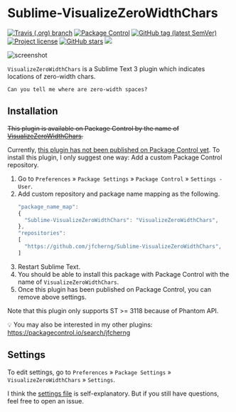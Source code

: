 # Sublime-VisualizeZeroWidthChars

<a href="https://travis-ci.org/jfcherng/Sublime-VisualizeZeroWidthChars"><img alt="Travis (.org) branch" src="https://img.shields.io/travis/jfcherng/Sublime-VisualizeZeroWidthChars/master?style=flat-square"></a>
<a href="https://packagecontrol.io/packages/VisualizeZeroWidthChars"><img alt="Package Control" src="https://img.shields.io/packagecontrol/dt/VisualizeZeroWidthChars?style=flat-square"></a>
<a href="https://github.com/jfcherng/Sublime-VisualizeZeroWidthChars/tags"><img alt="GitHub tag (latest SemVer)" src="https://img.shields.io/github/tag/jfcherng/Sublime-VisualizeZeroWidthChars?style=flat-square&logo=github"></a>
<a href="https://github.com/jfcherng/Sublime-VisualizeZeroWidthChars/blob/master/LICENSE"><img alt="Project license" src="https://img.shields.io/github/license/jfcherng/Sublime-VisualizeZeroWidthChars?style=flat-square&logo=github"></a>
<a href="https://github.com/jfcherng/Sublime-VisualizeZeroWidthChars/stargazers"><img alt="GitHub stars" src="https://img.shields.io/github/stars/jfcherng/Sublime-VisualizeZeroWidthChars?style=flat-square&logo=github"></a>
<a href="https://www.paypal.me/jfcherng/5usd" title="Donate to this project using Paypal"><img src="https://img.shields.io/badge/paypal-donate-blue.svg?style=flat-square&logo=paypal"></a>

![screenshot](https://raw.githubusercontent.com/jfcherng/Sublime-VisualizeZeroWidthChars/master/docs/screenshot.png)

`VisualizeZeroWidthChars` is a Sublime Text 3 plugin which indicates locations of zero-width chars.

```
Can you tel​l me wh​ere are ​zero-width spaces?
```


## Installation

~~This plugin is available on Package Control by the name of [VisualizeZeroWidthChars](https://packagecontrol.io/packages/VisualizeZeroWidthChars).~~

Currently, [this plugin has not been published on Package Control yet](https://github.com/wbond/package_control_channel/pull/7671).
To install this plugin, I only suggest one way: Add a custom Package Control repository.

1. Go to `Preferences` » `Package Settings` » `Package Control` » `Settings - User`.
1. Add custom repository and package name mapping as the following.
   ```javascript
   "package_name_map":
   {
     "Sublime-VisualizeZeroWidthChars": "VisualizeZeroWidthChars",
   },
   "repositories":
   [
     "https://github.com/jfcherng/Sublime-VisualizeZeroWidthChars",
   ]
   ```
1. Restart Sublime Text.
1. You should be able to install this package with Package Control with the name of `VisualizeZeroWidthChars`.
1. Once this plugin has been published on Package Control, you can remove above settings.

Note that this plugin only supports ST >= 3118 because of Phantom API.

💡 You may also be interested in my other plugins: https://packagecontrol.io/search/jfcherng


## Settings

To edit settings, go to `Preferences` » `Package Settings` » `VisualizeZeroWidthChars` » `Settings`.

I think the [settings file](https://github.com/jfcherng/Sublime-VisualizeZeroWidthChars/blob/master/VisualizeZeroWidthChars.sublime-settings) 
is self-explanatory. But if you still have questions, feel free to open an issue.
